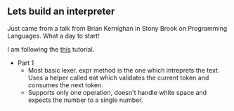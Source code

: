 ## Lets build an interpreter

Just came from a talk from Brian Kernighan in Stony Brook on Programming Languages. What a day to start!

I am following the [this](https://ruslanspivak.com/lsbasi-part1/) tutorial. 

- Part 1
    - Most basic lexer. expr method is the one which intreprets the text. Uses a helper called eat which validates the current token and consumes the next token.
    - Supports only one operation, doesn't handle white space and expects the number to a single number.
